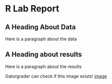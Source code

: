 # R Lab Report

## A Heading About Data

Here is a paragraph about the data

## A Heading about results

Here is a paragraph about the results

Gatorgrader can check if this image exists! [image](images/icon.png)
